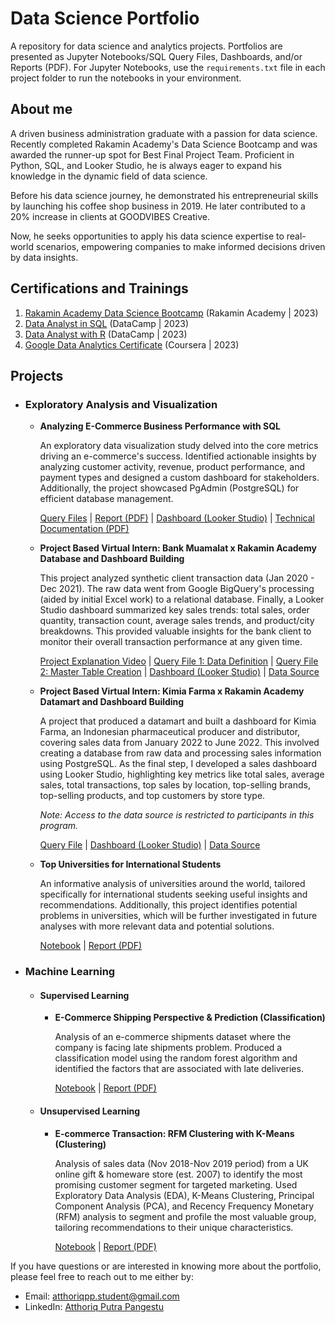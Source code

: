 # Data Science Portfolio
A repository for data science and analytics projects. Portfolios are presented as Jupyter Notebooks/SQL Query Files, Dashboards, and/or Reports (PDF). For Jupyter Notebooks, use the `requirements.txt` file in each project folder to run the notebooks in your environment.

## About me
A driven business administration graduate with a passion for data science. Recently completed Rakamin Academy's Data Science Bootcamp and was awarded the runner-up spot for Best Final Project Team. Proficient in Python, SQL, and Looker Studio, he is always eager to expand his knowledge in the dynamic field of data science.

Before his data science journey, he demonstrated his entrepreneurial skills by launching his coffee shop business in 2019. He later contributed to a 20% increase in clients at GOODVIBES Creative.

Now, he seeks opportunities to apply his data science expertise to real-world scenarios, empowering companies to make informed decisions driven by data insights.

## Certifications and Trainings
1. [Rakamin Academy Data Science Bootcamp](https://drive.google.com/file/d/1zNqwX1lKTFjfao6_X8dMunKTsYbvaIDx/view?usp=sharing) (Rakamin Academy | 2023)
2. [Data Analyst in SQL](https://www.datacamp.com/statement-of-accomplishment/track/5c6499cc62e40dc7db3fd07e68aa9820c70a46be) (DataCamp | 2023)
3. [Data Analyst with R](https://www.datacamp.com/statement-of-accomplishment/track/17b96eb5916fe0df8a09d43c715309af60832dc4) (DataCamp | 2023)
4. [Google Data Analytics Certificate](https://www.credly.com/badges/f1abe8c6-fe17-4214-b05d-0ab5914fa323/linked_in_profile) (Coursera | 2023)

## Projects
- ### Exploratory Analysis and Visualization
  - **Analyzing E-Commerce Business Performance with SQL**
    
     An exploratory data visualization study delved into the core metrics driving an e-commerce's success. Identified actionable insights by analyzing customer activity, revenue, product performance, and payment types and designed a custom dashboard for stakeholders. Additionally, the project showcased PgAdmin (PostgreSQL) for efficient database management.
    
    [Query Files](https://github.com/atthoriqpp/data_science_portfolio/tree/main/analyzing_e-commerce_business_performance_with_sql/query_files) | [Report (PDF)](https://github.com/atthoriqpp/data_science_portfolio/blob/main/analyzing_e-commerce_business_performance_with_sql/Final%20Report_Analyzing%20eCommerce%20Business%20Performance%20with%20SQL_Atthoriq%20Putra%20Pangestu.pdf) | [Dashboard (Looker Studio)](https://lookerstudio.google.com/reporting/cac6363e-b9f8-4dee-a528-de7dd58ba502) | [Technical Documentation (PDF)](https://github.com/atthoriqpp/data_science_portfolio/blob/main/analyzing_e-commerce_business_performance_with_sql/Documentation_Analyzing%20eCommerce%20Business%20Performance%20with%20SQL_Atthoriq%20Putra%20Pangestu.pdf)

  - **Project Based Virtual Intern: Bank Muamalat x Rakamin Academy Database and Dashboard Building**
    
     This project analyzed synthetic client transaction data (Jan 2020 - Dec 2021). The raw data went from Google BigQuery's processing (aided by initial Excel work) to a relational database. Finally, a Looker Studio dashboard summarized key sales trends: total sales, order quantity, transaction count, average sales trends, and product/city breakdowns. This provided valuable insights for the bank client to monitor their overall transaction performance at any given time.
    
    [Project Explanation Video](https://drive.google.com/file/d/1RRCVNeQjQvHZ8JG3PPdnWw4UrJKR28Nf/view?usp=sharing) | [Query File 1: Data Definition](https://console.cloud.google.com/bigquery?sq=861814418732:01fbfdae05f84426b4ecd8c373ddf4a3) | [Query File 2: Master Table Creation](https://console.cloud.google.com/bigquery?sq=861814418732:14ae8be03926430cbde287b244a71995) | [Dashboard (Looker Studio)](https://lookerstudio.google.com/reporting/baaf9894-26cf-4d87-b60a-253f1b1f964d) | [Data Source](https://github.com/atthoriqpp/data_science_portfolio/tree/794d4a363faf92549eff1b6c8721f5807f0bafe6/project_based_virtual_intern_bank_muamalat_business_intelligence_analyst/dataset)

  - **Project Based Virtual Intern: Kimia Farma x Rakamin Academy Datamart and Dashboard Building**
    
     A project that produced a datamart and built a dashboard for Kimia Farma, an Indonesian pharmaceutical producer and distributor, covering sales data from January 2022 to June 2022. This involved creating a database from raw data and processing sales information using PostgreSQL. As the final step, I developed a sales dashboard using Looker Studio, highlighting key metrics like total sales, average sales, total transactions, top sales by location, top-selling brands, top-selling products, and top customers by store type.

    *Note: Access to the data source is restricted to participants in this program.*
    
    [Query File](https://github.com/atthoriqpp/data_science_portfolio/blob/4638a40903fd7f4d6eb2cb28c211c1638f6deca1/project_based_virtual_intern_kimia_farma_x_rakamin_academy_datamart_and_dashboard_building/query_file/KimiaFarma_SalesQuery.sql) | [Dashboard (Looker Studio)](https://lookerstudio.google.com/reporting/abbcaf17-8598-415d-8988-15aea76160fc) | [Data Source](https://www.rakamin.com/virtual-internship-experience/kimiafarma-big-data-analytics-virtual-internship-program)

  - **Top Universities for International Students**
    
    An informative analysis of universities around the world, tailored specifically for international students seeking useful insights and recommendations. Additionally, this project identifies potential problems in universities, which will be further investigated in future analyses with more relevant data and potential solutions.
    
    [Notebook](https://github.com/atthoriqpp/data_science_portfolio/blob/main/global_university_rankings_2023/top-universities-for-international-students.ipynb) | [Report (PDF)](https://github.com/atthoriqpp/data_analytics_portfolios/blob/main/global_university_rankings_2023/Global%20University%20Rankings%202023%20Analysis.pdf)
    
- ### Machine Learning
  - #### Supervised Learning
    - **E-Commerce Shipping Perspective & Prediction (Classification)**
    
       Analysis of an e-commerce shipments dataset where the company is facing late shipments problem. Produced a classification model using the random forest algorithm and identified the factors that are associated with late deliveries.

      [Notebook](https://github.com/atthoriqpp/data_science_portfolio/blob/main/e-commerce_shipping_prediction/e-commerce-shipment-perspective-prediction.ipynb) | [Report (PDF)](https://github.com/atthoriqpp/data_analytics_portfolios/blob/main/e-commerce_shipping_prediction/E-Commerce%20Shipment%20Prediction.pdf)

  - #### Unsupervised Learning
    - **E-commerce Transaction: RFM Clustering with K-Means (Clustering)**
    
       Analysis of sales data (Nov 2018-Nov 2019 period) from a UK online gift & homeware store (est. 2007) to identify the most promising customer segment for targeted marketing. Used Exploratory Data Analysis (EDA), K-Means Clustering, Principal Component Analysis (PCA), and Recency Frequency Monetary (RFM) analysis to segment and profile the most valuable group, tailoring recommendations to their unique characteristics.

      [Notebook](https://github.com/atthoriqpp/data_science_portfolio/blob/fe2e388ea66389bf17e9735e73b726f44d12d493/e_commerce_transaction_rfm_clustering/e-commerce-analysis-rfm-clustering-with-k-means.ipynb) | [Report (PDF)](https://github.com/atthoriqpp/data_science_portfolio/blob/fe2e388ea66389bf17e9735e73b726f44d12d493/e_commerce_transaction_rfm_clustering/Report_E-Commerce%20Transaction%20RFM%20Clustering.pdf)
   
If you have questions or are interested in knowing more about the portfolio, please feel free to reach out to me either by:
- Email: atthoriqpp.student@gmail.com
- LinkedIn: [Atthoriq Putra Pangestu](https://www.linkedin.com/in/atthoriqputra/)
